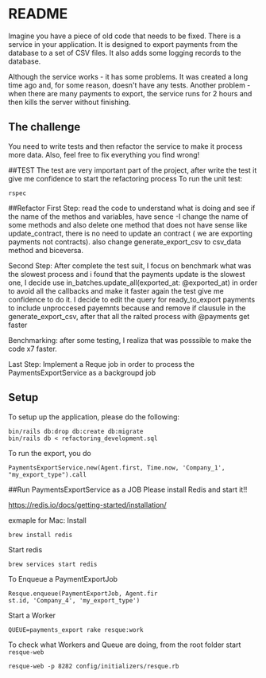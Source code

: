 # README
Imagine you have a piece of old code that needs to be fixed.
There is a service in your application. It is designed to export payments from the database to a set of CSV files. It also adds some logging records to the database.

Although the service works - it has some problems.
It was created a long time ago and, for some reason, doesn't have any tests.
Another problem - when there are many payments to export, the service runs for 2 hours and then kills the server without finishing.

## The challenge
You need to write tests and then refactor the service to make it process more data. Also, feel free to fix everything you find wrong!

##TEST
The test are very important part of the project, after write the test it give me confidence to start the refactoring process
To run the unit test:

```
rspec
```

##Refactor
First Step:
read the code to understand what is doing and see if the name of the methos and variables, have sence
 -I change the name of some methods and also delete one method that does not have sense like update_contract,
there is no need to update an contract ( we are exporting payments not contracts).
also change generate_export_csv to csv_data method and biceversa.

Second Step:
After complete the test suit, I focus on benchmark what was the slowest process and i found that
the payments update is the slowest one, I decide use in_batches.update_all(exported_at: @exported_at)
in order to avoid all the callbacks and make it faster again the test give me confidence to do it.
I decide to edit the query for ready_to_export payments to include unproccesed payemnts because
and remove if clausule in the generate_export_csv, after that all the ralted process with @payments get faster

Benchmarking: after some testing, I realiza that was posssible to make the code x7 faster.

Last Step:
Implement a Reque job in order to process the PaymentsExportService as a backgroupd job

## Setup
To setup up the application, please do the following:
```
bin/rails db:drop db:create db:migrate
bin/rails db < refactoring_development.sql
```
To run the export, you do
```
PaymentsExportService.new(Agent.first, Time.now, 'Company_1', "my_export_type").call
```
##Run PaymentsExportService as a JOB
Please install Redis and start it!!

https://redis.io/docs/getting-started/installation/

exmaple for Mac:
Install
```
brew install redis
```

Start redis
```
brew services start redis
```

To Enqueue a PaymentExportJob
```
Resque.enqueue(PaymentExportJob, Agent.fir
st.id, 'Company_4', 'my_export_type')
```

Start a Worker
```
QUEUE=payments_export rake resque:work
```

To check what Workers and Queue are doing, from the root folder start ``` resque-web```

```
resque-web -p 8282 config/initializers/resque.rb
```


